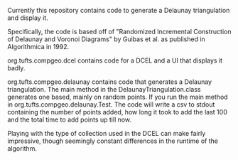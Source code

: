 
Currently this repository contains code to generate a Delaunay triangulation and display it.

Specifically, the code is based off of "Randomized Incremental Construction of Delaunay and Voronoi Diagrams" by Guibas et al. as published 
in Algorithmica in 1992.

org.tufts.compgeo.dcel contains code for a DCEL and a UI that displays it badly.

org.tufts.compgeo.delaunay contains code that generates a Delaunay triangulation. 
The main method in the DelaunayTriangulation.class generates one based, mainly on random points.
If you run the main method in org.tufts.compgeo.delaunay.Test. The code will write a csv to stdout containing the number of points added, how
 long it took to add the last 100 and the total time to add points up till now.
 
 Playing with the type of collection used in the DCEL can make fairly impressive, though seemingly constant differences in the runtime of the
  algorithm.